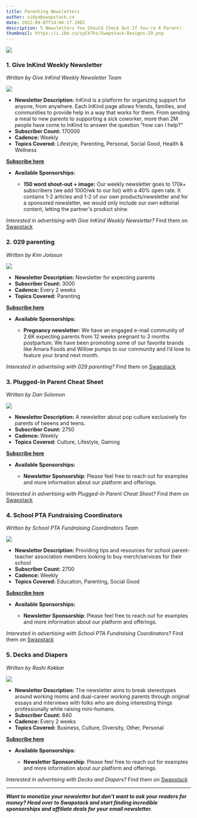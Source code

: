 ```yaml
---
title: Parenting Newsletters
author: vidya@swapstack.co
date: 2022-09-07T14:04:17.190Z
description: 5 Newsletters You Should Check Out If You're A Parent!
thumbnail: https://i.ibb.co/syCk7hs/Swapstack-Designs-29.png
---
```

![](https://i.ibb.co/syCk7hs/Swapstack-Designs-29.png)

### 1. **Give InKind Weekly Newsletter**

*Written by Give InKind Weekly Newsletter Team*

![](https://i.ibb.co/SfqkLVS/https-s3-amazonaws-com-appforest-uf-f1653678843090x148510473517774000-logo-1500-1.png)

* **Newsletter Description:** InKind is a platform for organizing support for anyone, from anywhere. Each InKind page allows friends, families, and communities to provide help in a way that works for them. From sending a meal to new parents to supporting a sick coworker, more than 2M people have come to InKind to answer the question “how can I help?”
* **Subscriber Count:** 170000
* **Cadence:** Weekly
* **Topics Covered:** Lifestyle, Parenting, Personal, Social Good, Health & Wellness

**[Subscribe here](https://www.giveinkind.com/)**

* **Available Sponsorships:**

  * **150 word shout-out + image:** Our weekly newsletter goes to 170k+ subscribers (we add 1000/wk to our list) with a 40% open rate. It contains 1-2 articles and 1-2 of our own products/newsletter and for a sponsored newsletter, we would only include our own editorial content, letting the partner's product shine.

*Interested in advertising with Give InKind Weekly Newsletter?* Find them on [Swapstack](https://www.swapstack.co/)

### 2. **029 parenting**

*Written by Kim Jolasun*

![](https://i.ibb.co/PwVnp4G/https-s3-amazonaws-com-appforest-uf-f1632388359372x661967459005370600-In-Shot-20210923-051216313.jpg)

* **Newsletter Description:** Newsletter for expecting parents
* **Subscriber Count:** 3000
* **Cadence:** Every 2 weeks
* **Topics Covered:** Parenting

**[Subscribe here](https://eepurl.com/hl3Xkv)**

* **Available Sponsorships:**

  * **Pregnancy newsletter:** We have an engaged e-mail community of 2.6K expecting parents from 12 weeks pregnant to 3 months postpartum. We have been promoting some of our favorite brands like Amara Foods and Willow pumps to our community and I’d love to feature your brand next month.

*Interested in advertising with 029 parenting?* Find them on [Swapstack](https://www.swapstack.co/)

### 3. **Plugged-In Parent Cheat Sheet**

*Written by Dan Solomon*

![](https://i.ibb.co/cwDGk4K/https-s3-amazonaws-com-appforest-uf-f1618545510367x651298195415689300-PIP-logo-color29.jpg)

* **Newsletter Description:** A newsletter about pop culture exclusively for parents of tweens and teens.
* **Subscriber Count:** 2750
* **Cadence:** Weekly
* **Topics Covered:** Culture, Lifestyle, Gaming

**[Subscribe here](https://pluggedinparent.guide/)**

* **Available Sponsorships:**

  * **Newsletter Sponsorship**: Please feel free to reach out for examples and more information about our platform and offerings.

*Interested in advertising with Plugged-In Parent Cheat Sheet?* Find them on [Swapstack](https://www.swapstack.co/)

### 4. **School PTA Fundraising Coordinators**

*Written by School PTA Fundraising Coordinators Team*

![](https://i.ibb.co/DwL82Md/https-s3-amazonaws-com-appforest-uf-f1652359181747x103752669405147600-Plan-Social-outline.png)

* **Newsletter Description:** Providing tips and resources for school parent-teacher association members looking to buy merch/services for their school
* **Subscriber Count:** 2700
* **Cadence:** Weekly
* **Topics Covered:** Education, Parenting, Social Good

**[Subscribe here](https://plansocial.app/)**

* **Available Sponsorships:**

  * **Newsletter Sponsorship**: Please feel free to reach out for examples and more information about our platform and offerings.

*Interested in advertising with School PTA Fundraising Coordinators?* Find them on [Swapstack](https://www.swapstack.co/)

### 5. **Decks and Diapers**

*Written by Rashi Kakkar*

![](https://i.ibb.co/0K7zTp4/Decks20and20-Diapers-1.jpg)

* **Newsletter Description:** The newsletter aims to break stereotypes around working moms and dual-career working parents through original essays and interviews with folks who are doing interesting things professionally while raising mini-humans.
* **Subscriber Count:** 840
* **Cadence:** Every 2 weeks
* **Topics Covered:** Business, Culture, Diversity, Other, Personal

**[Subscribe here](https://decksanddiapers.substack.com/)**

* **Available Sponsorships:**

  * **Newsletter Sponsorship**: Please feel free to reach out for examples and more information about our platform and offerings.

*Interested in advertising with Decks and Diapers?* Find them on [Swapstack](https://www.swapstack.co/)

- - -

***Want to monetize your newsletter but don’t want to ask your readers for money? Head over to Swapstack and start finding incredible sponsorships and affiliate deals for your email newsletter.***